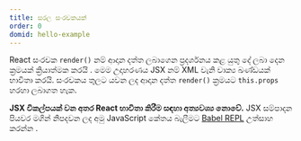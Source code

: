 ```yaml
---
title: සරල සංරචකයක්
order: 0
domid: hello-example
---
```


React සංරචක `render()` නම් ආදාන දත්ත ලබාගෙන ප්‍රදර්ශනය කළ යුතු දේ ලබා දෙන ක්‍රමයක් ක්‍රියාත්මක කරයි . මෙම උදාහරණය JSX නම් XML වැනි වාක්‍ය ඛණ්ඩයක් භාවිතා කරයි. සංරචකය තුලට යවන ලද ආදාන දත්ත `render()` ක්‍රමයට `this.props` හරහා ලබාගත හැක.

**JSX විකල්පයක් වන අතර React භාවිතා කිරීම සඳහා අත්‍යවශ්‍ය නොවේ.** JSX සම්පාදන පියවර මගින් නිපදවන ලද අමු JavaScript කේතය බැලීමට [Babel REPL](babel://es5-syntax-example) උත්සාහ කරන්න .
